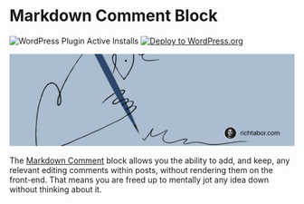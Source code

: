 # Markdown Comment Block

 
![WordPress Plugin Active Installs](https://img.shields.io/wordpress/plugin/installs/markdown-comment-block?color=%23007cba&label=Active%20Installs&logo=wordpress) [![Deploy to WordPress.org](https://github.com/richtabor/markdown-comment-block/actions/workflows/deploy.yml/badge.svg)](https://github.com/richtabor/markdown-comment-block/actions/workflows/deploy.yml)

[<img width="1660" alt="" src="https://raw.githubusercontent.com/richtabor/markdown-comment-block/main/.wordpress-org/banner-1544x500.png">](https://richtabor.com/markdown-comments)

The [Markdown Comment](https://richtabor.com/markdown-comments/) block allows you the ability to add, and keep, any relevant editing comments within posts, without rendering them on the front-end. That means you are freed up to mentally jot any idea down without thinking about it.
